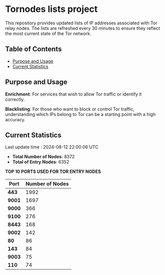 # Tornodes lists project

This repository provides updated lists of IP addresses associated with Tor relay nodes. The lists are refreshed every 30 minutes to ensure they reflect the most current state of the Tor network.

## Table of Contents

- [Purpose and Usage](#purpose-and-usage)
- [Current Statistics](#current-statistics)


## Purpose and Usage

**Enrichment**: For services that wish to allow Tor traffic or identify it correctly.

**Blacklisting**: For those who want to block or control Tor traffic, understanding which IPs belong to Tor can be a starting point with a high accuracy.

## Current Statistics

Last update time : 2024-08-12 22:00:06 UTC

- **Total Number of Nodes**: 8372
- **Total of Entry Nodes**: 6352

**TOP 10 PORTS USED FOR TOR ENTRY NODES**

| **Port** | **Number of Nodes** |
|------|-----------------|
| **443**   | 1992  |
| **9001**   | 1697  |
| **9000**   | 366  |
| **9100**   | 276  |
| **8443**   | 168  |
| **9002**   | 142  |
| **80**   | 86  |
| **143**   | 84  |
| **9003**   | 75  |
| **110**   | 74  |

